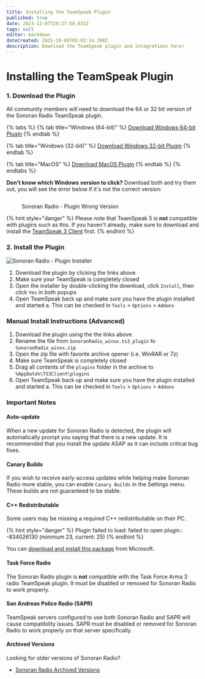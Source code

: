 ```yaml
---
title: Installing the TeamSpeak Plugin
published: true
date: 2023-12-07T20:27:58.631Z
tags: null
editor: markdown
dateCreated: 2021-10-05T05:02:14.308Z
description: Download the TeamSpeak plugin and integrations here!
---
```


# Installing the TeamSpeak Plugin

### 1. Download the Plugin

All community members will need to download the 64 or 32 bit version of the Sonoran Radio TeamSpeak plugin.

{% tabs %}
{% tab title="Windows (64-bit)" %}
[Download Windows 64-bit Plugin](https://download.sonoransoftware.com/sonoranradio/prod/archive/SonoranRadio\_win64.ts3\_plugin)
{% endtab %}

{% tab title="Windows (32-bit)" %}
[Download Windows 32-bit Plugin](https://download.sonoransoftware.com/sonoranradio/prod/archive/SonoranRadio\_win32.ts3\_plugin)
{% endtab %}

{% tab title="MacOS" %}
[Download MacOS Plugin](https://download.sonoransoftware.com/sonoranradio/prod/archive/SonoranRadio\_macos.ts3\_plugin)
{% endtab %}
{% endtabs %}

**Don't know which Windows version to click?** Download both and try them out, you will see the error below if it's not the correct version:&#x20;

<figure><img src="https://i.imgur.com/Okf4oUS.png" alt=""><figcaption><p>Sonoran Radio - Plugin Wrong Version</p></figcaption></figure>

{% hint style="danger" %}
Please note that TeamSpeak 5 is **not** compatible with plugins such as this. If you haven't already, make sure to download and install the [TeamSpeak 3 Client](https://teamspeak.com/en/downloads/#ts3client) first.
{% endhint %}

### 2. Install the Plugin

![Sonoran Radio - Plugin Installer](https://i.imgur.com/xktrfnX.png)

1. Download the plugin by clicking the links above
2. Make sure your TeamSpeak is completely closed
3. Open the installer by double-clicking the download, click `Install`, then click `Yes` in both popups
4. Open TeamSpeak back up and make sure you have the plugin installed and started a. This can be checked in `Tools` > `Options` > `Addons`

### Manual Install Instructions (Advanced)

1. Download the plugin using the the links above.
2. Rename the file from `SonoranRadio_winxx.ts3_plugin` to `SonoranRadio_winxx.zip`
3. Open the zip file with favorite archive opener (i.e. WinRAR or 7z)
4. Make sure TeamSpeak is completely closed
5. Drag all contents of the `plugins` folder in the archive to `%AppData%\TS3Client\plugins`
6. Open TeamSpeak back up and make sure you have the plugin installed and started a. This can be checked in `Tools` > `Options` > `Addons`

### Important Notes

#### Auto-update

When a new update for Sonoran Radio is detected, the plugin will automatically prompt you saying that there is a new update. It is recommended that you install the update ASAP as it can include critical bug fixes.

#### Canary Builds

If you wish to receive early-access updates while helping make Sonoran Radio more stable, you can enable `Canary Builds` in the Settings menu. These builds are not guaranteed to be stable.

#### C++ Redistributable

Some users may be missing a required C++ redistributable on their PC.

{% hint style="danger" %}
Plugin failed to load: failed to open plugin.: -834026130 (minimum 23, current: 25)
{% endhint %}

You can [download and install this package](https://aka.ms/vs/16/release/vc\_redist.x64.exe) from Microsoft.

#### Task Force Radio

The Sonoran Radio plugin is **not** compatible with the Task Force Arma 3 radio TeamSpeak plugin. It must be disabled or removed for Sonoran Radio to work properly.

#### San Andreas Police Radio (SAPR)

TeamSpeak servers configured to use both Sonoran Radio and SAPR will cause compatibility issues. SAPR must be disabled or removed for Sonoran Radio to work properly on that server specifically.

#### Archived Versions

Looking for older versions of Sonoran Radio?

* [Sonoran Radio Archived Versions](../../other/archive-downloads.md)

